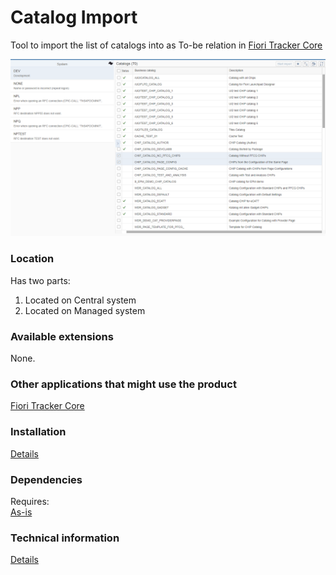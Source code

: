 # Catalog Import

Tool to import the list of catalogs into as To-be relation in [Fiori Tracker Core](/ft-core.md)

![](res/ci.png)

### Location
Has two parts:
1. Located on Central system
2. Located on Managed system

### Available extensions
None.

### Other applications that might use the product
[Fiori Tracker Core](/ft-core.md)

### Installation 
[Details](/inst/ci.md)

### Dependencies
Requires:  
[As-is](asis.md)

### Technical information
[Details](/tech/ci.md)


